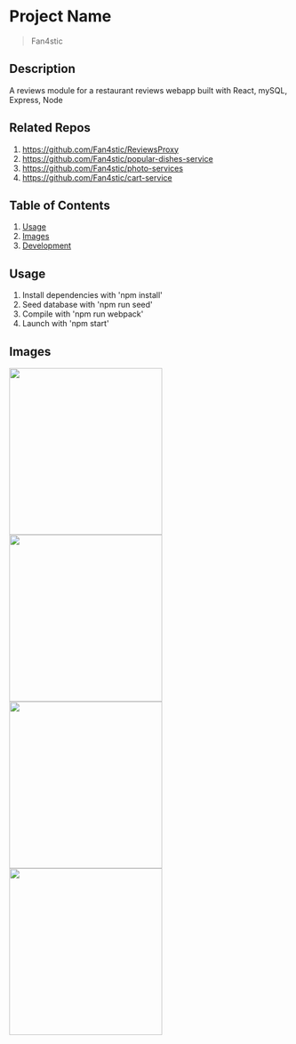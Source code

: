 # Project Name

> Fan4stic

## Description 

A reviews module for a restaurant reviews webapp built with React, mySQL, Express, Node

## Related Repos

1. https://github.com/Fan4stic/ReviewsProxy
1. https://github.com/Fan4stic/popular-dishes-service
1. https://github.com/Fan4stic/photo-services
1. https://github.com/Fan4stic/cart-service


## Table of Contents

1. [Usage](#Usage)
1. [Images](#Images)
1. [Development](#development)

## Usage

1. Install dependencies with 'npm install'
1. Seed database with 'npm run seed'
1. Compile with 'npm run webpack'
1. Launch with 'npm start'

## Images

<div>
  <img src="https://readmeimages.s3-us-west-1.amazonaws.com/reviewsTop" height=300 width=275 />
  <img src="https://readmeimages.s3-us-west-1.amazonaws.com/onephotorev" height=300 width=275/>
  <img src="https://readmeimages.s3-us-west-1.amazonaws.com/revpaginated" height=300 width=275/>
  <img src="https://readmeimages.s3-us-west-1.amazonaws.com/twophotorev" height=300 width=275/>
</div>
